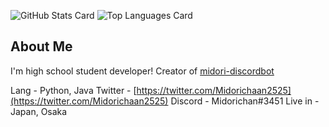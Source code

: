 ![GitHub Stats Card](https://github-readme-stats.vercel.app/api?username=midorichaan&show_icons=true&count_private=true)
![Top Languages Card](https://github-readme-stats.vercel.app/api/top-langs/?username=midorichaan)

## About Me
I'm high school student developer!
Creator of [midori-discordbot](https://discord.com/oauth2/authorize?client_id=689857955075457079&scope=bot)

Lang    - Python, Java
Twitter - [https://twitter.com/Midorichaan2525](https://twitter.com/Midorichaan2525)
Discord - Midorichan#3451
Live in - Japan, Osaka
